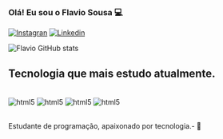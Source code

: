 
### Olá! Eu sou o Flavio Sousa 💻

[![Instagran](https://img.shields.io/badge/Instagram-E4405F?style=for-the-badge&logo=instagram&logoColor=white)](htpps://instagram.com/@flaviorodriguesdesousa)
[![Linkedin](https://img.shields.io/badge/LinkedIn-0077B5?style=for-the-badge&logo=linkedin&logoColor=white)](https://www.linkedin.com/in/fl%C3%A1vio-rodrigues-945a66233/)

![Flavio GitHub stats](https://github-readme-stats.vercel.app/api?username=FlavioSousadev&show_icons=true&theme=dracula)

## Tecnologia que mais estudo atualmente.

<div style="display: inline_black"><br/>
   <img align="center" alt="html5" src="https://img.shields.io/badge/Python-3776AB?style=for-the-badge&logo=python&logoColor=white"/>
   <img align="center" alt="html5" src="https://img.shields.io/badge/CSS3-1572B6?style=for-the-badge&logo=css3&logoColor=white"/>
   <img align="center" alt="html5" src="https://img.shields.io/badge/HTML5-E34F26?style=for-the-badge&logo=html5&logoColor=white"/>
   <img align="center" alt="html5" src="https://img.shields.io/badge/JavaScript-F7DF1E?style=for-the-badge&logo=javascript&logoColor=black"/>
</div><br/>

Estudante de programação, apaixonado por tecnologia.- 💬 
